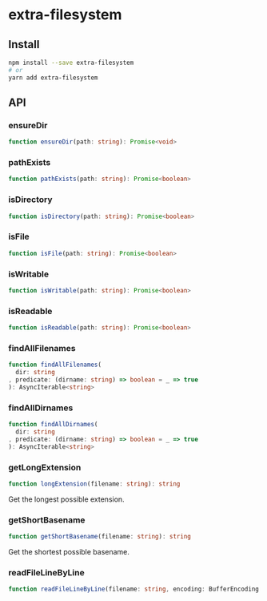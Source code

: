 # extra-filesystem

## Install

```sh
npm install --save extra-filesystem
# or
yarn add extra-filesystem
```

## API

### ensureDir

```ts
function ensureDir(path: string): Promise<void>
```

### pathExists

```ts
function pathExists(path: string): Promise<boolean>
```

### isDirectory

```ts
function isDirectory(path: string): Promise<boolean>
```

### isFile

```ts
function isFile(path: string): Promise<boolean>
```

### isWritable

```ts
function isWritable(path: string): Promise<boolean>
```

### isReadable

```ts
function isReadable(path: string): Promise<boolean>
```

### findAllFilenames

```ts
function findAllFilenames(
  dir: string
, predicate: (dirname: string) => boolean = _ => true
): AsyncIterable<string>
```

### findAllDirnames

```ts
function findAllDirnames(
  dir: string
, predicate: (dirname: string) => boolean = _ => true
): AsyncIterable<string>
```

### getLongExtension

```ts
function longExtension(filename: string): string
```

Get the longest possible extension.

### getShortBasename

```ts
function getShortBasename(filename: string): string
```

Get the shortest possible basename.

### readFileLineByLine

```ts
function readFileLineByLine(filename: string, encoding: BufferEncoding = 'utf-8'): AsyncIterable<string>
```
